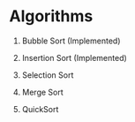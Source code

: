# Algorithms

1) Bubble Sort (Implemented)

2) Insertion Sort (Implemented)

3) Selection Sort 

4) Merge Sort

5) QuickSort